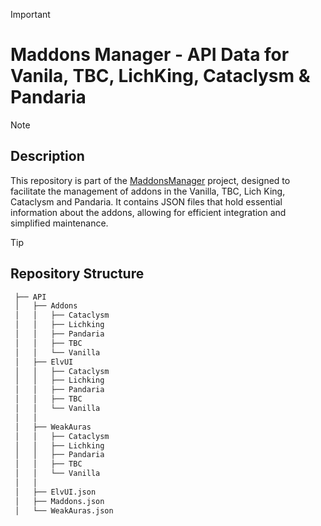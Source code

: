 > [!IMPORTANT]
> # Maddons Manager - API Data for Vanila, TBC, LichKing, Cataclysm & Pandaria

> [!NOTE]
> ## Description
> 
> This repository is part of the [MaddonsManager](https://maddonsmanager.github.io/) project, designed to facilitate the management of addons in the Vanilla, TBC, Lich King, Cataclysm and Pandaria. It contains JSON files that hold essential information about the addons, allowing for efficient integration and simplified maintenance.

> [!TIP]
> ## Repository Structure
> 
```bash
 ├── API
 │   ├── Addons
 │   │   ├── Cataclysm
 │   │   ├── Lichking
 │   │   ├── Pandaria
 │   │   ├── TBC
 │   │   └── Vanilla
 │   ├── ElvUI
 │   │   ├── Cataclysm
 │   │   ├── Lichking
 │   │   ├── Pandaria
 │   │   ├── TBC
 │   │   └── Vanilla
 │   │   
 │   ├── WeakAuras
 │   │   ├── Cataclysm
 │   │   ├── Lichking
 │   │   ├── Pandaria
 │   │   ├── TBC
 │   │   └── Vanilla
 │   │   
 │   ├── ElvUI.json
 │   ├── Maddons.json
 │   └── WeakAuras.json
 ```